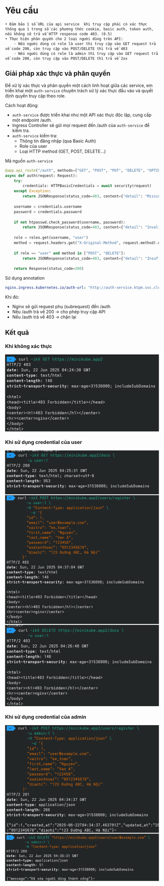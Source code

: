 # Yêu cầu
    • Đảm bảo 1 số URL của api service  khi truy cập phải có xác thực thông qua 1 trong số các phương thức cookie, basic auth, token auth, nếu không sẽ trả về HTTP response code 403. (0.5)
    • Thực hiện phân quyền cho 2 loại người dùng trên API:
        ◦ Nếu người dùng có role là user thì truy cập vào GET request trả về code 200, còn truy cập vào POST/DELETE thì trả về 403
        ◦ Nếu người dùng có role là admin thì truy cập vào GET request trả về code 200, còn truy cập vào POST/DELETE thì trả về 2xx

## Giải pháp xác thực và phân quyền
Để xử lý xác thực và phân quyền một cách linh hoạt giữa các service, em triển khai một `auth-service` chuyên trách xử lý xác thực đầu vào và quyết định quyền truy cập theo role.

Cách hoạt động:
- `auth-service` được triển khai như một API xác thực độc lập, cung cấp một endpoint /auth.
- Ingress Controller sẽ gửi mọi request đến /auth của `auth-service` để kiểm tra.
- `auth-service` kiểm tra:
    - Thông tin đăng nhập (qua Basic Auth)
    - Role của user
    - Loại HTTP method (GET, POST, DELETE...)

Mã nguồn `auth-service`
```python
@app.api_route("/auth", methods=["GET", "POST", "PUT", "DELETE", "OPTIONS", "HEAD", "PATCH"])
async def auth(request: Request):
    try:
        credentials: HTTPBasicCredentials = await security(request)
    except Exception:
        return JSONResponse(status_code=403, content={"detail": "Missing or invalid auth"})

    username = credentials.username
    password = credentials.password

    if not htpasswd.check_password(username, password):
        return JSONResponse(status_code=403, content={"detail": "Invalid credentials"})

    role = roles.get(username, "user")
    method = request.headers.get("X-Original-Method", request.method).upper()

    if role == "user" and method in ["POST", "DELETE"]:
        return JSONResponse(status_code=403, content={"detail": "Insufficient permission"})

    return Response(status_code=200)
```
Sử dụng annotation
```yaml
nginx.ingress.kubernetes.io/auth-url: "http://auth-service.ktpm.svc.cluster.local:3000/auth"
```

Khi đó:
- Nginx sẽ gửi request phụ (subrequest) đến /auth
- Nếu /auth trả về 200 → cho phép truy cập API
- Nếu /auth trả về 403 → chặn lại

## Kết quả
### Khi không xác thực
![](../images/Screenshot%20From%202025-06-22%2011-24-40.png)
### Khi sử dụng credential của user
![](../images/Screenshot%20From%202025-06-22%2011-25-40.png)
![](../images/Screenshot%20From%202025-06-22%2011-37-12.png)
![](../images/Screenshot%20From%202025-06-22%2011-26-44.png)
### Khi sử dụng credential của admin
![](../images/Screenshot%20From%202025-06-22%2011-34-53.png)
![](../images/Screenshot%20From%202025-06-22%2011-36-38.png)